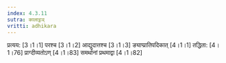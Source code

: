 ```yaml
---
index: 4.3.11
sutra: कालाट्ठञ्
vritti: adhikara
---
```


 प्रत्यय: [3।1।1]  परश्च [3।1।2]  आद्युदात्तश्च [3।1।3]  ङ्याप्प्रातिपदिकात् [4।1।1]  तद्धिता: [4।1।76]  प्राग्दीव्यतोऽण् [4।1।83]   समर्थानां प्रथमाद्वा [4।1।82] 